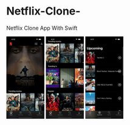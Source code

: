 # Netflix-Clone-
Netflix Clone App With Swift





<p float="left">
  
   <img src="https://github.com/ElifYu/Netflix-Clone-/blob/main/Netflix%20Clone/Assets.xcassets/image2.imageset/image2.png" width="100" />
   <img src="https://github.com/ElifYu/Netflix-Clone-/blob/main/Netflix%20Clone/Assets.xcassets/image3.imageset/image3.png" width="100" />
   <img src="https://github.com/ElifYu/Netflix-Clone-/blob/main/Netflix%20Clone/Assets.xcassets/image4.imageset/image4.png" width="100" />
</p>
